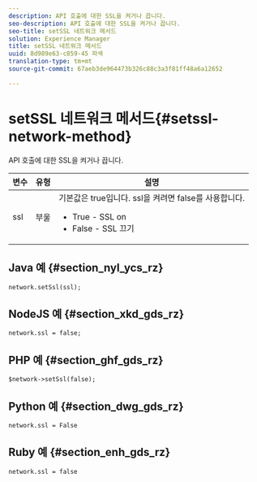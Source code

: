 ```yaml
---
description: API 호출에 대한 SSL을 켜거나 끕니다.
seo-description: API 호출에 대한 SSL을 켜거나 끕니다.
seo-title: setSSL 네트워크 메서드
solution: Experience Manager
title: setSSL 네트워크 메서드
uuid: 8d989e63-c859-45 파섹
translation-type: tm+mt
source-git-commit: 67aeb3de964473b326c88c3a3f81ff48a6a12652

---
```



# setSSL 네트워크 메서드{#setssl-network-method}

API 호출에 대한 SSL을 켜거나 끕니다.

| 변수 | 유형 | 설명 |
|--- |--- |--- |
| ssl | 부울 | 기본값은 true입니다. ssl을 켜려면 false를 사용합니다. <br><ul><li>True - SSL on </li><li>False - SSL 끄기</li></ul> |

## Java 예 {#section_nyl_ycs_rz}

```
network.setSsl(ssl); 
```

## NodeJS 예 {#section_xkd_gds_rz}

```
network.ssl = false; 
```

## PHP 예 {#section_ghf_gds_rz}

```
$network->setSsl(false); 
```

## Python 예 {#section_dwg_gds_rz}

```
network.ssl = False 
```

## Ruby 예 {#section_enh_gds_rz}

```
network.ssl = false 
```

